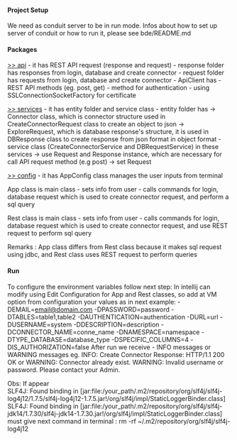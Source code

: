 #### Project Setup  

We need as conduit server to be in run mode.
Infos about how to set up server of conduit or how to run it, please see bde/README.md

#### Packages

[>> api](./main/java/com/conduit/sample/api) - it has REST API request (response and request)
    - response folder has responses from login, database and create connector
    - request folder has requests from login, database and create connector
    - ApiClient has - REST API methods (eg. post, get) 
                    - method for authentication - using SSLConnectionSocketFactory for certificate

[>> services](./main/java/com/conduit/sample/services) - it has entity folder and service class
    - entity folder has -> Connector class, which is connector structure used in CreateConnectorRequest class to create an object to json 
                        -> ExploreRequest, which is database response's structure, it is used in DBResponse class to create response 
                        from json format in object format
    - service class (CreateConnectorService and DBRequestService) in these services -> use Request and Response instance, which are
                                                                  necessary for call API request method (e.g post)
                                                                                   -> set Request  

[>> config](./main/java/com/conduit/sample/config) - it has AppConfig class  manages the user inputs from terminal

App class is main class - sets info from user
                        - calls commands for login, database request which is used to create connector request, and perform a sql query 

Rest class is main class - sets info from user
                         - calls commands for login, database request which is used to create connector request, and use REST request to perform sql query  

Remarks : App class differs from Rest class because it makes sql request using jdbc, and  Rest class uses REST request to perform queries           

#### Run
To configure the environment variables follow next step:
In intellij can modify using Edit Configuration for App and Rest classes, so add at VM option from configuration your values as in next example:
   -DEMAIL=email@domain.com -DPASSWORD=password -DTABLES=table1,table2 -DAUTHENTICATION=authentication -DURL=url -DUSERNAME=system -DDESCRIPTION=description -DCONNECTOR_NAME=conne_name -DNAMESPACE=namespace -DTYPE_DATABASE=database_type -DSPECIFIC_COLUMNS=4 -DIS_AUTHORIZATION=false 
After run we receive - INFO messages or WARNING messages
                      eg. 
                        INFO: Create Connector Response: HTTP/1.1 200 OK 
                      or 
                        WARNING: Connector already exist.
                        WARNING: Invalid username or password. Please contact your Admin.
                                                                             
Obs: If appear   
SLF4J: Found binding in [jar:file:/your_path/.m2/repository/org/slf4j/slf4j-log4j12/1.7.5/slf4j-log4j12-1.7.5.jar!/org/slf4j/impl/StaticLoggerBinder.class]
SLF4J: Found binding in [jar:file:/your_path/.m2/repository/org/slf4j/slf4j-jdk14/1.7.30/slf4j-jdk14-1.7.30.jar!/org/slf4j/impl/StaticLoggerBinder.class]                                                                                              
must give next command in terminal :
       rm -rf ~/.m2/repository/org/slf4j/slf4j-log4j12